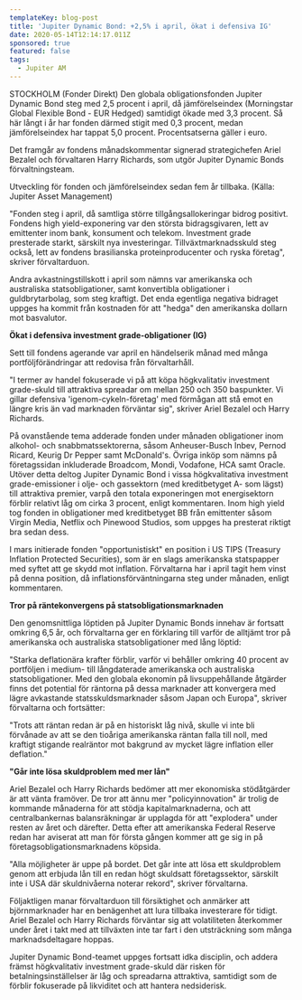 ```yaml
---
templateKey: blog-post
title: 'Jupiter Dynamic Bond: +2,5% i april, ökat i defensiva IG'
date: 2020-05-14T12:14:17.011Z
sponsored: true
featured: false
tags:
  - Jupiter AM
---
```

STOCKHOLM (Fonder Direkt) Den globala obligationsfonden Jupiter Dynamic Bond steg med 2,5 procent i april, då jämförelseindex (Morningstar Global Flexible Bond - EUR Hedged) samtidigt ökade med 3,3 procent. Så här långt i år har fonden därmed stigit med 0,3 procent, medan jämförelseindex har tappat 5,0 procent. Procentsatserna gäller i euro.

Det framgår av fondens månadskommentar signerad strategichefen Ariel Bezalel och förvaltaren Harry Richards, som utgör Jupiter Dynamic Bonds förvaltningsteam.

Utveckling för fonden och jämförelseindex sedan fem år tillbaka. (Källa: Jupiter Asset Management)

"Fonden steg i april, då samtliga större tillgångsallokeringar bidrog positivt. Fondens high yield-exponering var den största bidragsgivaren, lett av emittenter inom bank, konsument och telekom. Investment grade presterade starkt, särskilt nya investeringar. Tillväxtmarknadsskuld steg också, lett av fondens brasilianska proteinproducenter och ryska företag", skriver förvaltarduon.

Andra avkastningstillskott i april som nämns var amerikanska och australiska statsobligationer, samt konvertibla obligationer i guldbrytarbolag, som steg kraftigt. Det enda egentliga negativa bidraget uppges ha kommit från kostnaden för att "hedga" den amerikanska dollarn mot basvalutor.

**Ökat i defensiva investment grade-obligationer (IG)**

Sett till fondens agerande var april en händelserik månad med många portföljförändringar att redovisa från förvaltarhåll.

"I termer av handel fokuserade vi på att köpa högkvalitativ investment grade-skuld till attraktiva spreadar om mellan 250 och 350 baspunkter. Vi gillar defensiva 'igenom-cykeln-företag' med förmågan att stå emot en längre kris än vad marknaden förväntar sig", skriver Ariel Bezalel och Harry Richards.

På ovanstående tema adderade fonden under månaden obligationer inom alkohol- och snabbmatssektorerna, såsom Anheuser-Busch Inbev, Pernod Ricard, Keurig Dr Pepper samt McDonald's. Övriga inköp som nämns på företagssidan inkluderade Broadcom, Mondi, Vodafone, HCA samt Oracle. Utöver detta deltog Jupiter Dynamic Bond i vissa högkvalitativa investment grade-emissioner i olje- och gassektorn (med kreditbetyget A- som lägst) till attraktiva premier, varpå den totala exponeringen mot energisektorn förblir relativt låg om cirka 3 procent, enligt kommentaren. Inom high yield tog fonden in obligationer med kreditbetyget BB från emittenter såsom Virgin Media, Netflix och Pinewood Studios, som uppges ha presterat riktigt bra sedan dess.

I mars initierade fonden "opportunistiskt" en position i US TIPS (Treasury Inflation Protected Securities), som är en slags amerikanska statspapper med syftet att ge skydd mot inflation. Förvaltarna har i april tagit hem vinst på denna position, då inflationsförväntningarna steg under månaden, enligt kommentaren.

**Tror på räntekonvergens på statsobligationsmarknaden**

Den genomsnittliga löptiden på Jupiter Dynamic Bonds innehav är fortsatt omkring 6,5 år, och förvaltarna ger en förklaring till varför de alltjämt tror på amerikanska och australiska statsobligationer med lång löptid:

"Starka deflationära krafter förblir, varför vi behåller omkring 40 procent av portföljen i medium- till långdaterade amerikanska och australiska statsobligationer. Med den globala ekonomin på livsuppehållande åtgärder finns det potential för räntorna på dessa marknader att konvergera med lägre avkastande statsskuldsmarknader såsom Japan och Europa", skriver förvaltarna och fortsätter:

"Trots att räntan redan är på en historiskt låg nivå, skulle vi inte bli förvånade av att se den tioåriga amerikanska räntan falla till noll, med kraftigt stigande realräntor mot bakgrund av mycket lägre inflation eller deflation."

**"Går inte lösa skuldproblem med mer lån"**

Ariel Bezalel och Harry Richards bedömer att mer ekonomiska stödåtgärder är att vänta framöver. De tror att ännu mer "policyinnovation" är trolig de kommande månaderna för att stödja kapitalmarknaderna, och att centralbankernas balansräkningar är upplagda för att "explodera" under resten av året och därefter. Detta efter att amerikanska Federal Reserve redan har aviserat att man för första gången kommer att ge sig in på företagsobligationsmarknadens köpsida.

"Alla möjligheter är uppe på bordet. Det går inte att lösa ett skuldproblem genom att erbjuda lån till en redan högt skuldsatt företagssektor, särskilt inte i USA där skuldnivåerna noterar rekord", skriver förvaltarna.

Följaktligen manar förvaltarduon till försiktighet och anmärker att björnmarknader har en benägenhet att lura tillbaka investerare för tidigt. Ariel Bezalel och Harry Richards förväntar sig att volatiliteten återkommer under året i takt med att tillväxten inte tar fart i den utsträckning som många marknadsdeltagare hoppas.

Jupiter Dynamic Bond-teamet uppges fortsatt idka disciplin, och addera främst högkvalitativ investment grade-skuld där risken för betalningsinställelser är låg och spreadarna attraktiva, samtidigt som de förblir fokuserade på likviditet och att hantera nedsiderisk.